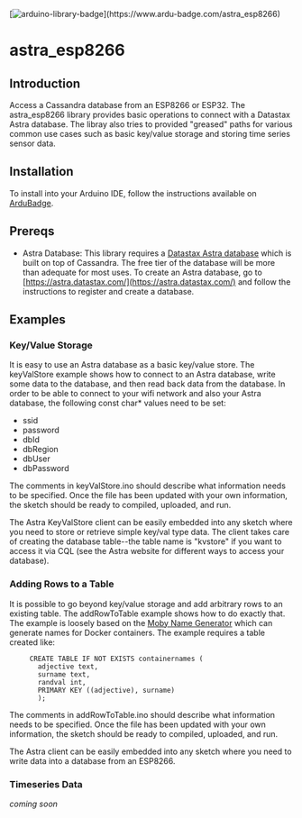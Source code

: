[![arduino-library-badge](https://www.ardu-badge.com/badge/astra_esp8266.svg?)](https://www.ardu-badge.com/astra_esp8266)

# astra_esp8266

## Introduction
Access a Cassandra database from an ESP8266 or ESP32.  The astra_esp8266 library provides basic operations to connect with a Datastax Astra database.  The libray also tries to provided "greased" paths for various common use cases such as basic key/value storage and storing time series sensor data.

## Installation
To install into your Arduino IDE, follow the instructions available on [ArduBadge](https://www.ardu-badge.com/astra_esp8266). 

## Prereqs
- Astra Database:  This library requires a [Datastax Astra database](https://www.datastax.com/cloud/datastax-astra) which is built on top of Cassandra.  The free tier of the database will be more than adequate for most uses.  To create an Astra database, go to [https://astra.datastax.com/](https://astra.datastax.com/) and follow the instructions to register and create a database.

## Examples

### Key/Value Storage
It is easy to use an Astra database as a basic key/value store.  The keyValStore example shows how to connect to an Astra database, write some data to the database, and then read back data from the database.  In order to be able to connect to your wifi network and also your Astra database, the following const char* values need to be set:

- ssid
- password
- dbId
- dbRegion
- dbUser
- dbPassword

The comments in keyValStore.ino should describe what information needs to be specified.  Once the file has been updated with your own information, the sketch should be ready to compiled, uploaded, and run.

The Astra KeyValStore client can be easily embedded into any sketch where you need to store or retrieve simple key/val type data.  The client takes care of creating the database table--the table name is "kvstore" if you want to access it via CQL (see the Astra website for different ways to access your database).

### Adding Rows to a Table
It is possible to go beyond key/value storage and add arbitrary rows to an existing table.  The addRowToTable example shows how to do exactly that.  The example is loosely based on the [Moby Name Generator](https://github.com/moby/moby/blob/master/pkg/namesgenerator/names-generator.go) which can generate names for Docker containers.  The example requires a table created like:

```cql
	 CREATE TABLE IF NOT EXISTS containernames (
	   adjective text,
	   surname text,
	   randval int,
	   PRIMARY KEY ((adjective), surname)
	   );
```

The comments in addRowToTable.ino should describe what information needs to be specified.  Once the file has been updated with your own information, the sketch should be ready to compiled, uploaded, and run.

The Astra  client can be easily embedded into any sketch where you need to write data into a database from an ESP8266.
 

### Timeseries Data
_coming soon_

